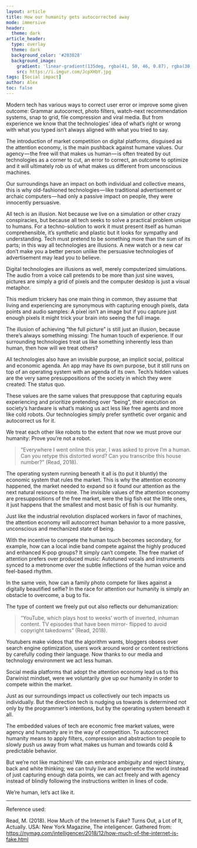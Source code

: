 ```yaml
---
layout: article
title: How our humanity gets autocorrected away
mode: immersive
header:
  theme: dark
article_header:
  type: overlay
  theme: dark
  background_color: '#203028'
  background_image:
    gradient: 'linear-gradient(135deg, rgba(41, 50, 46, 0.87), rgba(30, 16, 30, 0.4))'
    src: https://i.imgur.com/JcpXHbY.jpg
tags: [Social impact]
author: Alex
toc: false
---
```


Modern tech has various ways to correct user error or improve some given outcome<!--more-->: Grammar autocorrect, photo filters, watch-next recommendation systems, snap to grid, file compression and viral media. But from experience we know that the technologies’ idea of what’s right or wrong with what you typed isn’t always aligned with what you tried to say.

The introduction of market competition on digital platforms, disguised as the attention economy, is the main pushback against humane values. Our agency — the free will that makes us human — is often treated by out technologies as a corner to cut, an error to correct, an outcome to optimize and it will ultimately rob us of what makes us different from unconscious machines.

Our surroundings have an impact on both individual and collective means, this is why old-fashioned technologies — like traditional advertisement or archaic computers — had only a passive impact on people, they were innocently persuasive.

All tech is an illusion. Not because we live on a simulation or other crazy conspiracies, but because all tech seeks to solve a practical problem unique to humans. For a techno-solution to work it must present itself as human comprehensible, it’s synthetic and plastic but it looks for sympathy and understanding. Tech must pretend to be something more than the sum of its parts; in this way all technologies are illusions. A new watch or a new car don’t make you a better person unlike the persuasive technologies of advertisement may lead you to believe.

Digital technologies are illusions as well, merely computerized simulations. The audio from a voice call pretends to be more than just sine waves, pictures are simply a grid of pixels and the computer desktop is just a visual metaphor.

This medium trickery has one main thing in common, they assume that living and experiencing are synonymous with capturing enough pixels, data points and audio samples: A pixel isn’t an image but if you capture just enough pixels it might trick your brain into seeing the full image.

The illusion of achieving “the full picture” is still just an illusion, because there’s always something missing: The human touch of experience. If our surrounding technologies treat us like something inherently less than human, then how will we treat others?

All technologies also have an invisible purpose, an implicit social, political and economic agenda. An app may have its own purpose, but it still runs on top of an operating system with an agenda of its own. Tech’s hidden values are the very same presuppositions of the society in which they were created: The status quo.

These values are the same values that presuppose that capturing equals experiencing and prioritize pretending over “being”, their execution on society’s hardware is what’s making us act less like free agents and more like cold robots. Our technologies simply prefer synthetic over organic and autocorrect us for it.

We treat each other like robots to the extent that now we must prove our humanity: Prove you’re not a robot.

> “Everywhere I went online this year, I was asked to prove I’m a human. Can you retype this distorted word? Can you transcribe this house number?” (Read, 2018).

The operating system running beneath it all is (to put it bluntly) the economic system that rules the market. This is why the attention economy happened, the market needed to expand so it found our attention as the next natural resource to mine. The invisible values of the attention economy are presuppositions of the free market, were the big fish eat the little ones, it just happens that the smallest and most basic of fish is our humanity.

Just like the industrial revolution displaced workers in favor of machines, the attention economy will autocorrect human behavior to a more passive, unconscious and mechanized state of being.

With the incentive to compete the human touch becomes secondary, for example, how can a local indie band compete against the highly produced and enhanced K-pop groups? It simply can’t compete. The free market of attention prefers over produced music: Autotuned vocals and instruments synced to a metronome over the subtle inflections of the human voice and feel-based rhythm.

In the same vein, how can a family photo compete for likes against a digitally beautified selfie? In the race for attention our humanity is simply an obstacle to overcome, a bug to fix.

The type of content we freely put out also reflects our dehumanization:

> “YouTube, which plays host to weeks’ worth of inverted, inhuman content. TV episodes that have been mirror- flipped to avoid copyright takedowns” (Read, 2018).

Youtubers make videos that the algorithm wants, bloggers obsess over search engine optimization, users work around word or content restrictions by carefully coding their language. Now thanks to our media and technology environment we act less human.

Social media platforms that adopt the attention economy lead us to this Darwinist mindset, were we voluntarily give up our humanity in order to compete within the market.

Just as our surroundings impact us collectively our tech impacts us individually. But the direction tech is nudging us towards is determined not only by the programmer’s intentions, but by the operating system beneath it all.

The embedded values of tech are economic free market values, were agency and humanity are in the way of competition. To autocorrect humanity means to apply filters, compression and abstraction to people to slowly push us away from what makes us human and towards cold & predictable behavior.

But we’re not like machines! We can embrace ambiguity and reject binary, back and white thinking; we can truly live and experience the world instead of just capturing enough data points, we can act freely and with agency instead of blindly following the instructions written in lines of code.

We’re human, let’s act like it.

---

Reference used:

Read, M. (2018). How Much of the Internet Is Fake? Turns Out, a Lot of It, Actually. USA: New York Magazine, The inteligencer. Gathered from: https://nymag.com/intelligencer/2018/12/how-much-of-the-internet-is-fake.html